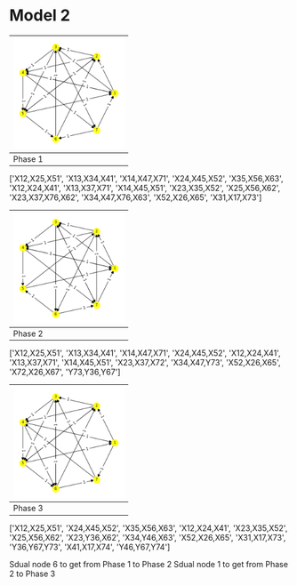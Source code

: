 # Model 2 #

|<img src="./0.png" width="200" height="200"> |
|---|
|Phase 1|

['X12,X25,X51',
 'X13,X34,X41',
 'X14,X47,X71',
 'X24,X45,X52',
 'X35,X56,X63',
 'X12,X24,X41',
 'X13,X37,X71',
 'X14,X45,X51',
 'X23,X35,X52',
 'X25,X56,X62',
 'X23,X37,X76,X62',
 'X34,X47,X76,X63',
 'X52,X26,X65',
 'X31,X17,X73']

|<img src="./1.png" width="200" height="200"> |
|---|
|Phase 2|

['X12,X25,X51',
 'X13,X34,X41',
 'X14,X47,X71',
 'X24,X45,X52',
 'X12,X24,X41',
 'X13,X37,X71',
 'X14,X45,X51',
 'X23,X37,X72',
 'X34,X47,Y73',
 'X52,X26,X65',
 'X72,X26,X67',
 'Y73,Y36,Y67']

|<img src="./2.png" width="200" height="200"> |
|---|
|Phase 3|

['X12,X25,X51',
 'X24,X45,X52',
 'X35,X56,X63',
 'X12,X24,X41',
 'X23,X35,X52',
 'X25,X56,X62',
 'X23,Y36,X62',
 'X34,Y46,X63',
 'X52,X26,X65',
 'X31,X17,X73',
 'Y36,Y67,Y73',
 'X41,X17,X74',
 'Y46,Y67,Y74']

Sdual node 6 to get from Phase 1 to Phase 2
Sdual node 1 to get from Phase 2 to Phase 3